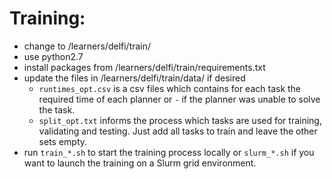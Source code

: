 # Training:
- change to /learners/delfi/train/
- use python2.7
- install packages from /learners/delfi/train/requirements.txt
- update the files in /learners/delfi/train/data/ if desired
  - `runtimes_opt.csv` is a csv files which contains for each task the required 
    time of each planner or `-` if the planner was unable to solve the task.
  - `split_opt.txt` informs the process which tasks are used for training, validating
     and testing. Just add all tasks to train and leave the other sets empty.
- run `train_*.sh` to start the training process locally or `slurm_*.sh` if you
  want to launch the training on a Slurm grid environment.


